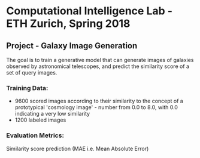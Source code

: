 # Computational Intelligence Lab - ETH Zurich, Spring 2018
## Project - Galaxy Image Generation

The goal is to train a generative model that can generate images of galaxies observed by astronomical telescopes, and predict the similarity score of a set of query images.

### Training Data: <br/>
* 9600 scored images according to their similarity to the concept of a prototypical 'cosmology image' - number from 0.0 to 8.0, with 0.0 indicating a very low similarity <br/>
* 1200 labeled images

### Evaluation Metrics: <br/>
Similarity score prediction (MAE i.e. Mean Absolute Error)
